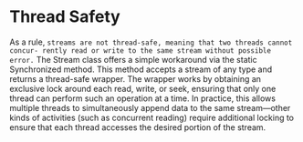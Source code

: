# Thread Safety
As a rule, `streams are not thread-safe, meaning that two threads cannot concur‐ rently read or write to the same stream without possible error.` The Stream class offers a simple workaround via the static Synchronized method. This method accepts a stream of any type and returns a thread-safe wrapper. The wrapper works by obtaining an exclusive lock around each read, write, or seek, ensuring that only one thread can perform such an operation at a time. In practice, this allows multiple threads to simultaneously append data to the same stream—other kinds of activities (such as concurrent reading) require additional locking to ensure that each thread accesses the desired portion of the stream. 